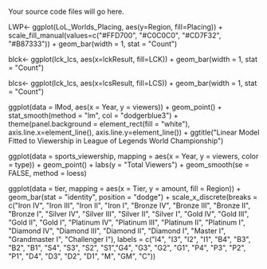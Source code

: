 Your source code files will go here.

LWP<- ggplot(LoL_Worlds_Placing, aes(y=Region, fill=Placing)) + scale_fill_manual(values=c("#FFD700", "#C0C0C0", "#CD7F32", "#B87333")) + geom_bar(width = 1, stat = "Count")

blck<- ggplot(lck_lcs, aes(x=lckResult, fill=LCK)) + geom_bar(width = 1, stat = "Count")

blcs<- ggplot(lck_lcs, aes(x=lcsResult, fill=LCS)) + geom_bar(width = 1, stat = "Count")

ggplot(data = lMod, aes(x = Year, y = viewers)) +
     geom_point() +
     stat_smooth(method = "lm", col = "dodgerblue3") +
     theme(panel.background = element_rect(fill = "white"),
           axis.line.x=element_line(),
           axis.line.y=element_line()) +
     ggtitle("Linear Model Fitted to Viewership in League of Legends World Championship")

ggplot(data = sports_viewership, mapping = aes(x = Year, y = viewers, color = type)) + geom_point() + labs(y = "Total Viewers") + geom_smooth(se = FALSE, method = loess)

ggplot(data = tier, mapping = aes(x = Tier, y = amount, fill = Region)) + geom_bar(stat = "identity", position = "dodge") + scale_x_discrete(breaks = c("Iron IV", "Iron III", "Iron II", "Iron I", "Bronze IV", "Bronze III", "Bronze II", "Bronze I", "Silver IV", "Silver III", "Silver II", "Silver I", "Gold IV", "Gold III", "Gold II", "Gold I", "Platinum IV", "Platinum III", "Platinum II", "Platinum I", "Diamond IV", "Diamond III", "Diamond II", "Diamond I", "Master I", "Grandmaster I", "Challenger I"), labels = c("I4", "I3", "I2", "I1", "B4", "B3", "B2", "B1", "S4", "S3", "S2", "S1","G4", "G3", "G2", "G1", "P4", "P3", "P2", "P1", "D4", "D3", "D2", "D1", "M", "GM", "C"))

